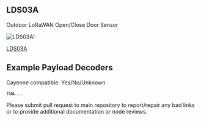 ## LDS03A

Outdoor LoRaWAN Open/Close Door Sensor

![LDS03A!](https://www.dragino.com/media/k2/items/cache/95a78f3015bd19286b33c65657114fc4_L.jpg)

[LDS03A](https://www.dragino.com/products/lorawan-nb-iot-door-sensor-water-leak/item/196-lds03a.html)

## Example Payload Decoders
Cayenne compatible: Yes/No/Unknown

```
TBA...
```

Please submit pull request to main repository to report/repair any bad links or to provide additional documentation or node reviews.